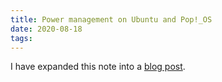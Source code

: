 ```yaml
---
title: Power management on Ubuntu and Pop!_OS
date: 2020-08-18
tags:
---
```


I have expanded this note into a [blog post](/blog/2020/power-management-on-ubuntu-and-pop_os).
